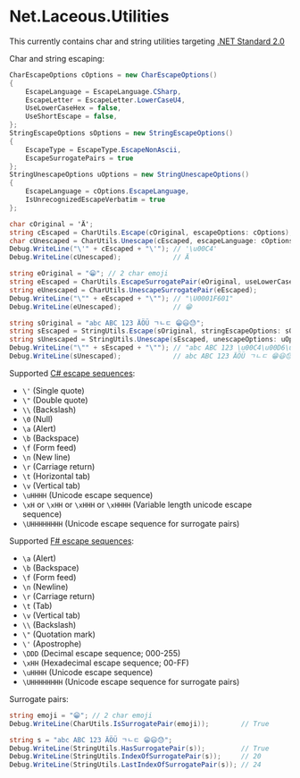 # Net.Laceous.Utilities

This currently contains char and string utilities targeting [.NET Standard 2.0](https://docs.microsoft.com/en-us/dotnet/standard/net-standard)

Char and string escaping:

```c#
CharEscapeOptions cOptions = new CharEscapeOptions()
{
    EscapeLanguage = EscapeLanguage.CSharp,
    EscapeLetter = EscapeLetter.LowerCaseU4,
    UseLowerCaseHex = false,
    UseShortEscape = false,
};
StringEscapeOptions sOptions = new StringEscapeOptions()
{
    EscapeType = EscapeType.EscapeNonAscii,
    EscapeSurrogatePairs = true
};
StringUnescapeOptions uOptions = new StringUnescapeOptions()
{
    EscapeLanguage = cOptions.EscapeLanguage,
    IsUnrecognizedEscapeVerbatim = true
};

char cOriginal = 'Ä';
string cEscaped = CharUtils.Escape(cOriginal, escapeOptions: cOptions);
char cUnescaped = CharUtils.Unescape(cEscaped, escapeLanguage: cOptions.EscapeLanguage);
Debug.WriteLine("\'" + cEscaped + "\'"); // '\u00C4'
Debug.WriteLine(cUnescaped);             // Ä

string eOriginal = "😁"; // 2 char emoji
string eEscaped = CharUtils.EscapeSurrogatePair(eOriginal, useLowerCaseHex: cOptions.UseLowerCaseHex);
string eUnescaped = CharUtils.UnescapeSurrogatePair(eEscaped);
Debug.WriteLine("\"" + eEscaped + "\""); // "\U0001F601"
Debug.WriteLine(eUnescaped);             // 😁

string sOriginal = "abc ABC 123 ÄÖÜ ㄱㄴㄷ 😁😃😓";
string sEscaped = StringUtils.Escape(sOriginal, stringEscapeOptions: sOptions, charEscapeOptions: cOptions);
string sUnescaped = StringUtils.Unescape(sEscaped, unescapeOptions: uOptions);
Debug.WriteLine("\"" + sEscaped + "\""); // "abc ABC 123 \u00C4\u00D6\u00DC \u3131\u3134\u3137 \U0001F601\U0001F603\U0001F613"
Debug.WriteLine(sUnescaped);             // abc ABC 123 ÄÖÜ ㄱㄴㄷ 😁😃😓
```

Supported [C# escape sequences](https://docs.microsoft.com/en-us/dotnet/csharp/programming-guide/strings/#string-escape-sequences):
* `\'` (Single quote)
* `\"` (Double quote)
* `\\` (Backslash)
* `\0` (Null)
* `\a` (Alert)
* `\b` (Backspace)
* `\f` (Form feed)
* `\n` (New line)
* `\r` (Carriage return)
* `\t` (Horizontal tab)
* `\v` (Vertical tab)
* `\uHHHH` (Unicode escape sequence)
* `\xH` or `\xHH` or `\xHHH` or `\xHHHH` (Variable length unicode escape sequence)
* `\UHHHHHHHH` (Unicode escape sequence for surrogate pairs)

Supported [F# escape sequences](https://docs.microsoft.com/en-us/dotnet/fsharp/language-reference/strings#remarks):
* `\a` (Alert)
* `\b` (Backspace)
* `\f` (Form feed)
* `\n` (Newline)
* `\r` (Carriage return)
* `\t` (Tab)
* `\v` (Vertical tab)
* `\\` (Backslash)
* `\"` (Quotation mark)
* `\'` (Apostrophe)
* `\DDD` (Decimal escape sequence; 000-255)
* `\xHH` (Hexadecimal escape sequence; 00-FF)
* `\uHHHH` (Unicode escape sequence)
* `\UHHHHHHHH` (Unicode escape sequence for surrogate pairs)

Surrogate pairs:

```c#
string emoji = "😁"; // 2 char emoji
Debug.WriteLine(CharUtils.IsSurrogatePair(emoji));        // True

string s = "abc ABC 123 ÄÖÜ ㄱㄴㄷ 😁😃😓";
Debug.WriteLine(StringUtils.HasSurrogatePair(s));         // True
Debug.WriteLine(StringUtils.IndexOfSurrogatePair(s));     // 20
Debug.WriteLine(StringUtils.LastIndexOfSurrogatePair(s)); // 24
```

